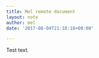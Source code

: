 ```yaml
---
title: Mel remote document
layout: note
author: mel
date: '2017-08-04T21:10:18+00:00'

---
```


Test text.